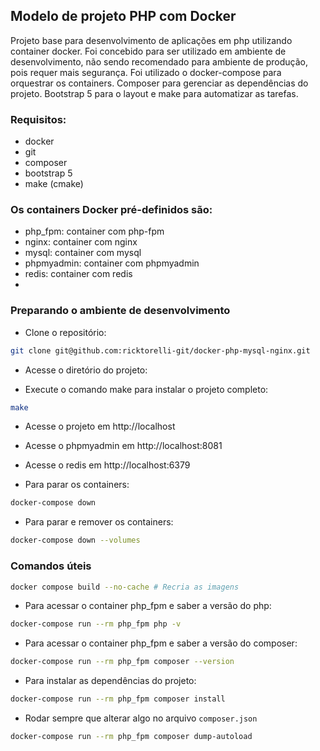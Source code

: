 ## Modelo de projeto PHP com Docker

Projeto base para desenvolvimento de aplicações em php utilizando container docker. Foi concebido para ser utilizado em
ambiente de desenvolvimento, não sendo recomendado para ambiente de produção, pois requer mais segurança. Foi utilizado
o docker-compose para orquestrar os containers. Composer para gerenciar as dependências do projeto. Bootstrap 5 para o
layout e make para automatizar as tarefas.

### Requisitos:
- docker
- git
- composer
- bootstrap 5
- make (cmake)

### Os containers Docker pré-definidos são:
- php_fpm: container com php-fpm
- nginx: container com nginx
- mysql: container com mysql
- phpmyadmin: container com phpmyadmin
- redis: container com redis
- 
### Preparando o ambiente de desenvolvimento
- Clone o repositório:
```bash
git clone git@github.com:ricktorelli-git/docker-php-mysql-nginx.git
```
- Acesse o diretório do projeto:

- Execute o comando make para instalar o projeto completo:
```bash
make
```
- Acesse o projeto em http://localhost
- Acesse o phpmyadmin em http://localhost:8081
- Acesse o redis em http://localhost:6379

- Para parar os containers:
````bash
docker-compose down
````
- Para parar e remover os containers:
````bash
docker-compose down --volumes
````
### Comandos úteis
```bash
docker compose build --no-cache # Recria as imagens
```
- Para acessar o container php_fpm e saber a versão do php:
```bash
docker-compose run --rm php_fpm php -v
```
- Para acessar o container php_fpm e saber a versão do composer:
```bash
docker-compose run --rm php_fpm composer --version
```
- Para instalar as dependências do projeto:
```bash
docker-compose run --rm php_fpm composer install
```
- Rodar sempre que alterar algo no arquivo `composer.json`
```bash
docker-compose run --rm php_fpm composer dump-autoload
```












